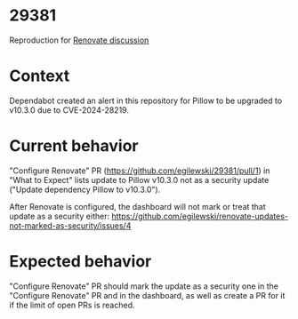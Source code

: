 29381
=====

Reproduction for [Renovate discussion](https://github.com/renovatebot/renovate/discussions/29381)

Context
=======

Dependabot created an alert in this repository for Pillow to be upgraded to v10.3.0 due to CVE-2024-28219.

Current behavior
================

"Configure Renovate" PR (https://github.com/egilewski/29381/pull/1) in "What to Expect" lists update to Pillow v10.3.0 not as a security update ("Update dependency Pillow to v10.3.0").

After Renovate is configured, the dashboard will not mark or treat that update as a security either: https://github.com/egilewski/renovate-updates-not-marked-as-security/issues/4

Expected behavior
=================

"Configure Renovate" PR should mark the update as a security one in the "Configure Renovate" PR and in the dashboard, as well as create a PR for it if the limit of open PRs is reached.
